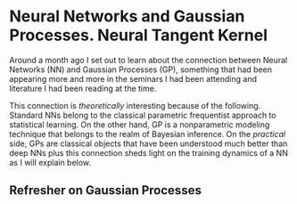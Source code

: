 # Neural Networks and Gaussian Processes. Neural Tangent Kernel

Around a month ago I set out to learn about the connection between Neural Networks (NN) and Gaussian Processes (GP), something that had been appearing more and more in the seminars I had been attending and literature I had been reading at the time.

This connection is _theoretically_ interesting because of the following. Standard NNs belong to the classical parametric frequentist approach to statistical learning. On the other hand, GP is a nonparametric modeling technique that belongs to the realm of Bayesian inference. On the _practical_ side, GPs are classical objects that have been understood much better than deep NNs plus this connection sheds light on the training dynamics of a NN as I will explain below.

## Refresher on Gaussian Processes
